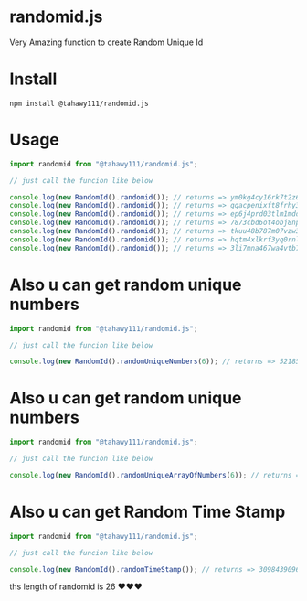 # <!-- Title --> randomid.js

Very Amazing function to create Random Unique Id

# Install

`npm install @tahawy111/randomid.js`

# Usage

```js
import randomid from "@tahawy111/randomid.js";

// just call the funcion like below

console.log(new RandomId().randomid()); // returns => ym0kg4cy16rk7t2z674w4y6yh3
console.log(new RandomId().randomid()); // returns => gqacpenixft8frhy3nck6nzvse
console.log(new RandomId().randomid()); // returns => ep6j4prd03tlm1mddy3pqocnzx
console.log(new RandomId().randomid()); // returns => 7873cbd6ot4obj8npalbac10fw
console.log(new RandomId().randomid()); // returns => tkuu48b787m07vzw3czveu67mc
console.log(new RandomId().randomid()); // returns => hqtm4xlkrf3yq0rnlcuk6uvo3b
console.log(new RandomId().randomid()); // returns => 3li7mna467wa4vtb7g437y73j4
```

# Also u can get random unique numbers

```js
import randomid from "@tahawy111/randomid.js";

// just call the funcion like below

console.log(new RandomId().randomUniqueNumbers(6)); // returns => 521851
```

# Also u can get random unique numbers

```js
import randomid from "@tahawy111/randomid.js";

// just call the funcion like below

console.log(new RandomId().randomUniqueArrayOfNumbers(6)); // returns => [209740, 263661, 797886, 622969, 682373, 569858]
```

# Also u can get Random Time Stamp

```js
import randomid from "@tahawy111/randomid.js";

// just call the funcion like below

console.log(new RandomId().randomTimeStamp()); // returns => 309843909687909
```

ths length of randomid is 26 ♥♥♥
